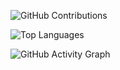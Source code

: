 ![GitHub Contributions](https://github-readme-streak-stats.herokuapp.com/?user=<iamSamii>&theme=radical)

![Top Languages](https://github-readme-stats.vercel.app/api/top-langs/?username=<iamSamii>&layout=compact&theme=radical)

![GitHub Activity Graph](https://github-readme-activity-graph.cyclic.app/graph?username=<iamSamii>&theme=radical)


